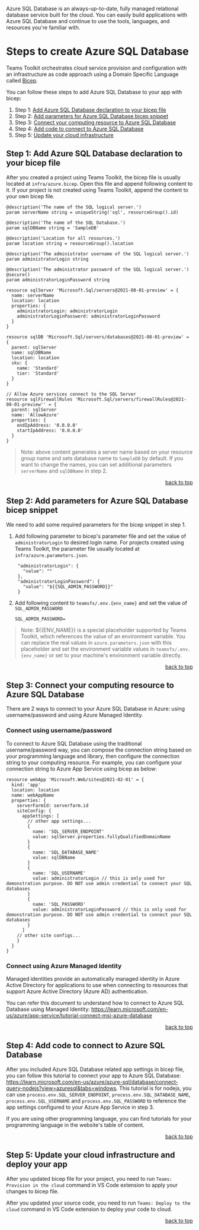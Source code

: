 Azure SQL Database is an always-up-to-date, fully managed relational database service built for the cloud. You can easily build applications with Azure SQL Database and continue to use the tools, languages, and resources you're familiar with.

# Steps to create Azure SQL Database

Teams Toolkit orchestrates cloud service provision and configuration with an infrastructure as code approach using a Domain Specific Language called [Bicep](https://learn.microsoft.com/en-us/azure/azure-resource-manager/bicep/overview?tabs=bicep).

You can follow these steps to add Azure SQL Database to your app with bicep:
1. Step 1: [Add Azure SQL Database declaration to your bicep file](#step-1-add-azure-sql-database-declaration-to-your-bicep-file)
2. Step 2: [Add parameters for Azure SQL Database bicep snippet](#step-2-add-parameters-for-azure-sql-database-bicep-snippet)
3. Step 3: [Connect your computing resource to Azure SQL Database](#step-3-connect-your-computing-resource-to-azure-sql-database)
4. Step 4: [Add code to connect to Azure SQL Database](#step-4-add-code-to-connect-to-azure-sql-database)
4. Step 5: [Update your cloud infrastructure](#step-5-update-your-cloud-infrastructure)

## Step 1: Add Azure SQL Database declaration to your bicep file

After you created a project using Teams Toolkit, the bicep file is usually located at `infra/azure.bicep`. Open this file and append following content to it. If your project is not created using Teams Toolkit, append the content to your own bicep file.

```
@description('The name of the SQL logical server.')
param serverName string = uniqueString('sql', resourceGroup().id)

@description('The name of the SQL Database.')
param sqlDBName string = 'SampleDB'

@description('Location for all resources.')
param location string = resourceGroup().location

@description('The administrator username of the SQL logical server.')
param administratorLogin string

@description('The administrator password of the SQL logical server.')
@secure()
param administratorLoginPassword string

resource sqlServer 'Microsoft.Sql/servers@2021-08-01-preview' = {
  name: serverName
  location: location
  properties: {
    administratorLogin: administratorLogin
    administratorLoginPassword: administratorLoginPassword
  }
}

resource sqlDB 'Microsoft.Sql/servers/databases@2021-08-01-preview' = {
  parent: sqlServer
  name: sqlDBName
  location: location
  sku: {
    name: 'Standard'
    tier: 'Standard'
  }
}

// Allow Azure services connect to the SQL Server
resource sqlFirewallRules 'Microsoft.Sql/servers/firewallRules@2021-08-01-preview'' = {
  parent: sqlServer
  name: 'AllowAzure'
  properties: {
    endIpAddress: '0.0.0.0'
    startIpAddress: '0.0.0.0'
  }
}

```

> Note: above content generates a server name based on your resource group name and sets database name to `SampleDB` by default. If you want to change the names, you can set additional parameters `serverName` and `sqlDBName` in step 2.

<p align="right"><a href="#steps-to-create-azure-sql-database">back to top</a></p>

## Step 2: Add parameters for Azure SQL Database bicep snippet

We need to add some required parameters for the bicep snippet in step 1.
1. Add following parameter to bicep's parameter file and set the value of `administratorLogin` to desired login name. For projects created using Teams Toolkit, the parameter file usually located at `infra/azure.parameters.json`.
   ```
    "administratorLogin": {
      "value": ""
    },
    "administratorLoginPassword": {
      "value": "${{SQL_ADMIN_PASSWORD}}"
    }
   ```
2. Add following content to `teamsfx/.env.{env_name}` and set the value of `SQL_ADMIN_PASSWORD`
   ```
   SQL_ADMIN_PASSWORD=
   ```
> Note: ${{ENV_NAME}} is a special placeholder supported by Teams Toolkit, which references the value of an environment variable. You can replace the real values in `azure.parameters.json` with this placeholder and set the environment variable values in `teamsfx/.env.{env_name}` or set to your machine's environment variable directly.

<p align="right"><a href="#steps-to-create-azure-sql-database">back to top</a></p>

## Step 3: Connect your computing resource to Azure SQL Database

There are 2 ways to connect to your Azure SQL Database in Azure: using username/password and using Azure Managed Identity.

### Connect using username/password

To connect to Azure SQL Database using the traditional username/password way, you can compose the connection string based on your programming language and library, then configure the connection string to your computing resource. For example, you can configure your connection string to Azure App Service using bicep as below:
```
resource webApp 'Microsoft.Web/sites@2021-02-01' = {
  kind: 'app'
  location: location
  name: webAppName
  properties: {
    serverFarmId: serverfarm.id
    siteConfig: {
      appSettings: [
        // other app settings...
        {
          name: 'SQL_SERVER_ENDPOINT'
          value: sqlServer.properties.fullyQualifiedDomainName
        }
        {
          name: 'SQL_DATABASE_NAME'
          value: sqlDBName
        }
        {
          name: 'SQL_USERNAME'
          value: administratorLogin // this is only used for demonstration purpose. DO NOT use admin credential to connect your SQL databases
        }
        {
          name: 'SQL_PASSWORD'
          value: administratorLoginPassword // this is only used for demonstration purpose. DO NOT use admin credential to connect your SQL databases
        }
      ]
    // other site configs...
    }
  }
}
```

### Connect using Azure Managed Identity

Managed identities provide an automatically managed identity in Azure Active Directory for applications to use when connecting to resources that support Azure Active Directory (Azure AD) authentication.

You can refer this document to understand how to connect to Azure SQL Database using Managed Identity: https://learn.microsoft.com/en-us/azure/app-service/tutorial-connect-msi-azure-database

<p align="right"><a href="#steps-to-create-azure-sql-database">back to top</a></p>

## Step 4: Add code to connect to Azure SQL Database

After you included Azure SQL Database related app settings in bicep file, you can follow this tutorial to connect your app to Azure SQL Database: https://learn.microsoft.com/en-us/azure/azure-sql/database/connect-query-nodejs?view=azuresql&tabs=windows. This tutorial is for nodejs, you can use `process.env.SQL_SERVER_ENDPOINT`, `process.env.SQL_DATABASE_NAME`, `process.env.SQL_USERNAME` and `process.env.SQL_PASSWORD` to reference the app settings configured to your Azure App Service in step 3.

If you are using other programming language, you can find tutorials for your programming language in the website's table of content.

<p align="right"><a href="#steps-to-create-azure-sql-database">back to top</a></p>

## Step 5: Update your cloud infrastructure and deploy your app

After you updated bicep file for your project, you need to run `Teams: Provision in the cloud` command in VS Code extension to apply your changes to bicep file.

After you updated your source code, you need to run `Teams: Deploy to the cloud` command in VS Code extension to deploy your code to cloud.

<p align="right"><a href="#steps-to-create-azure-sql-database">back to top</a></p>


